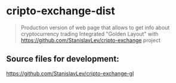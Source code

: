 # cripto-exchange-dist

> Production version of web page that allows to get info about cryptocurrency trading
> Integrated "Golden Layout" with https://github.com/StanislavLev/cripto-exchange project

## Source files for development:
https://github.com/StanislavLev/cripto-exchange-gl